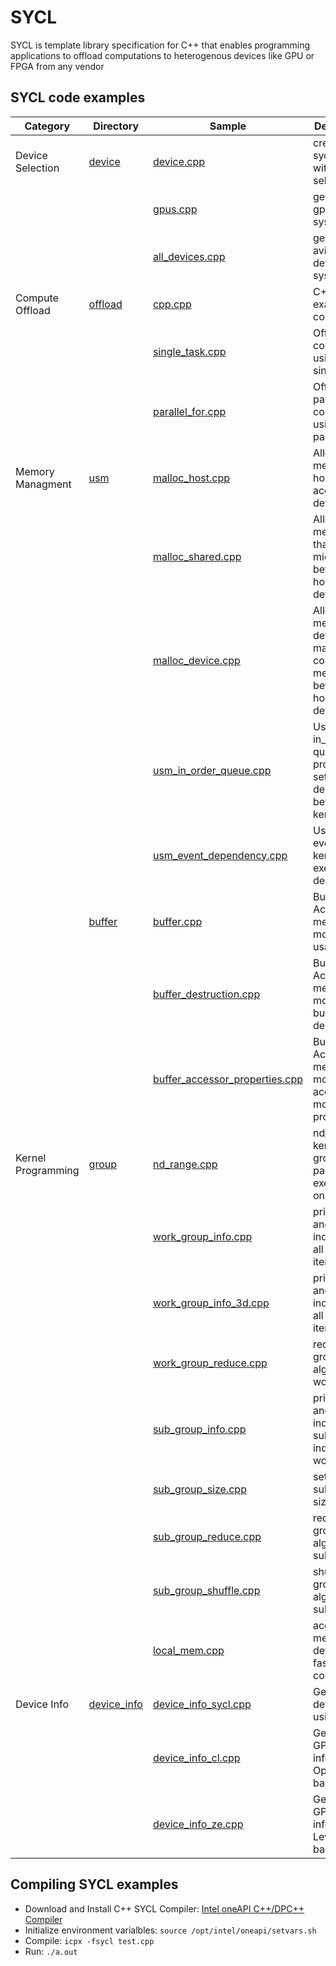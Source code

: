 # SYCL
SYCL is template library specification for C++ that enables programming applications to offload computations to heterogenous devices like GPU or FPGA from any vendor

## SYCL code examples

| Category | Directory | Sample | Description
|---|---|---|---
|Device Selection| [device](device)|  [device.cpp](device/device.cpp) | create sycl::queue with device selection
||| [gpus.cpp](device/gpus.cpp) | get multiple gpus on system
||| [all_devices.cpp](device/all_devices.cpp) | get all avialable devices on system
|Compute Offload| [offload](offload) | [cpp.cpp](offload/cpp.cpp) | C++ example of computation
||| [single_task.cpp](offload/single_task.cpp) | Offload computation using single_task
||| [parallel_for.cpp](offload/parallel_for.cpp) | Offload parallel computation using parallel_for
|Memory Managment| [usm](usm) | [malloc_host.cpp](usm/malloc_host.cpp) | Allocation memory on host and access on device
||| [malloc_shared.cpp](usm/malloc_shared.cpp) | Allocate memory that migrated between host and device
||| [malloc_device.cpp](usm/malloc_device.cpp) | Allocate memory on device and manually copy memory between host and device
||| [usm_in_order_queue.cpp](usm/usm_in_order_queue.cpp) | Use in_order queue property to set dependency between kernels
||| [usm_event_dependency.cpp](usm/usm_event_dependency.cpp) | Use kernel events for kernel execution dependency
|| [buffer](buffer) | [buffer.cpp](buffer/buffer.cpp) | Buffer Accessor memory model usage
||| [buffer_destruction.cpp](buffer/buffer_destruction.cpp) | Buffer Accessor memory model with buffer destruction
||| [buffer_accessor_properties.cpp](buffer/buffer_accessor_properties.cpp) | Buffer Accessor memory model with accessor modes and properties
|Kernel Programming| [group](group) | [nd_range.cpp](group/nd_range.cpp) | nd_range kernel for grouped parallel execution on device 
||| [work_group_info.cpp](group/work_group_info.cpp) | print global and local indexes for all work-items
||| [work_group_info_3d.cpp](group/work_group_info_3d.cpp) | print global and local indexes for all 3d work-items
||| [work_group_reduce.cpp](group/work_group_reduce.cpp) | reduction group algorithm on work-group
||| [sub_group_info.cpp](group/sub_group_info.cpp) | print global and local indexes, sub-group index for all work-items
||| [sub_group_size.cpp](group/sub_group_size.cpp) | set specific sub-group size
||| [sub_group_reduce.cpp](group/sub_group_reduce.cpp) | reduction group algorithm on sub-group
||| [sub_group_shuffle.cpp](group/sub_group_shuffle.cpp) | shuffle group algorithm on sub-group
||| [local_mem.cpp](group/local_mem.cpp) | access local memory on device for faster computation
|Device Info| [device_info](device_info)|  [device_info_sycl.cpp](device_info/device_info_sycl.cpp) | Get GPU device info using SYCL
||| [device_info_cl.cpp](device_info/device_info_cl.cpp) | Get extra GPU device info using OpenCL backend
||| [device_info_ze.cpp](device_info/device_info_ze.cpp) | Get extra GPU device info using Level-Zero backend

## Compiling SYCL examples
- Download and Install C++ SYCL Compiler: [Intel oneAPI C++/DPC++ Compiler](https://www.intel.com/content/www/us/en/developer/tools/oneapi/base-toolkit-download.html)
- Initialize environment varialbles: `source /opt/intel/oneapi/setvars.sh`
- Compile: `icpx -fsycl test.cpp`
- Run: `./a.out`
